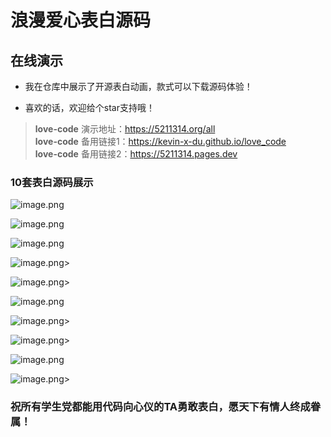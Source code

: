 # 浪漫爱心表白源码

## 在线演示

- 我在仓库中展示了开源表白动画，款式可以下载源码体验！

- 喜欢的话，欢迎给个star支持哦！

> **love-code** 演示地址：https://5211314.org/all  
> **love-code** 备用链接1：https://kevin-x-du.github.io/love_code  
> **love-code** 备用链接2：https://5211314.pages.dev

### 10套表白源码展示
![image.png](https://github.com/Kevin-X-Du/love_code/blob/main/images/1.png)  

![image.png](https://github.com/Kevin-X-Du/love_code/blob/main/images/2.png)  

![image.png](https://github.com/Kevin-X-Du/love_code/blob/main/images/3.png)  

![image.png](https://github.com/Kevin-X-Du/love_code/blob/main/images/4.png)&gt;  

![image.png](https://github.com/Kevin-X-Du/love_code/blob/main/images/5.png)&gt;  

![image.png](https://github.com/Kevin-X-Du/love_code/blob/main/images/6.png)  

![image.png](https://github.com/Kevin-X-Du/love_code/blob/main/images/7.png)&gt;  

![image.png](https://github.com/Kevin-X-Du/love_code/blob/main/images/8.png)&gt;  

![image.png](https://github.com/Kevin-X-Du/love_code/blob/main/images/9.png)  

![image.png](https://github.com/Kevin-X-Du/love_code/blob/main/images/10.png)&gt;  
### 祝所有学生党都能用代码向心仪的TA勇敢表白，愿天下有情人终成眷属！
